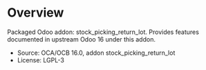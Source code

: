 # Overview

Packaged Odoo addon: stock_picking_return_lot. Provides features documented in upstream Odoo 16 under this addon.

- Source: OCA/OCB 16.0, addon stock_picking_return_lot
- License: LGPL-3
